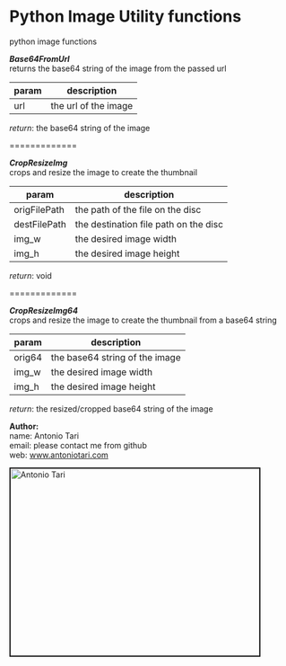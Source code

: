 Python Image Utility functions
=============

python image functions

<b>_Base64FromUrl_</b><br>
returns the base64 string of the image from the passed url

| param  | description
| ------ | ------------
| url    | the url of the image   

<i>return</i>: the base64 string of the image

=============

<b>_CropResizeImg_</b><br>
crops and resize the image to create the thumbnail

| param  | description
| ------ | ------------
| origFilePath    | the path of the file on the disc   
| destFilePath    | the destination file path on the disc   
| img_w    | the desired image width 
| img_h    | the desired image height  

<i>return</i>: void

=============

<b>_CropResizeImg64_</b><br>
crops and resize the image to create the thumbnail from a base64 string

| param  | description
| ------ | ------------
| orig64    | the base64 string of the image   
| img_w    | the desired image width 
| img_h    | the desired image height  

<i>return</i>: the resized/cropped base64 string of the image


<b>Author:</b><br>
  name:   Antonio Tari<br>
  email:  please contact me from github<br>
  web:    www.antoniotari.com<br>
  
  <img src="https://dl.dropboxusercontent.com/u/47015400/2013-04-12%2000.43.49-1.jpg" alt="Antonio Tari" border="2" width="444" height="333">
  <br>
  
